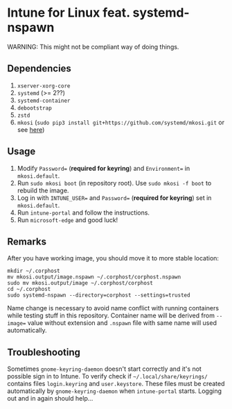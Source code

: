 # Intune for Linux feat. systemd-nspawn

WARNING: This might not be compliant way of doing things.

## Dependencies

1. `xserver-xorg-core`
2. `systemd` (>= 2??)
3. `systemd-container`
4. `debootstrap`
5. `zstd`
6. `mkosi` (`sudo pip3 install git+https://github.com/systemd/mkosi.git` or see [here](https://github.com/systemd/mkosi))

## Usage

1. Modify `Password=` (**required for keyring**) and `Environment=` in `mkosi.default`.
2. Run `sudo mkosi boot` (in repository root). Use `sudo mkosi -f boot` to rebuild the image.
3. Log in with `INTUNE_USER=` and `Password=` (**required for keyring**) set in `mkosi.default`.
4. Run `intune-portal` and follow the instructions.
5. Run `microsoft-edge` and good luck!

## Remarks

After you have working image, you should move it to more stable location:
```
mkdir ~/.corphost
mv mkosi.output/image.nspawn ~/.corphost/corphost.nspawn
sudo mv mkosi.output/image ~/.corphost/corphost
cd ~/.corphost
sudo systemd-nspawn --directory=corphost --settings=trusted
```
Name change is necessary to avoid name conflict with running containers while
testing stuff in this repository. Container name will be derived from `--image=`
value without extension and `.nspawn` file with same name will used automatically.

## Troubleshooting

Sometimes `gnome-keyring-daemon` doesn't start correctly and it's not possible sign in to Intune.
To verify check if `~/.local/share/keyrings/` contains  files `login.keyring` and `user.keystore`.
These files must be created automatically by `gnome-keyring-daemon` when `intune-portal` starts.
Logging out and in again should help...
